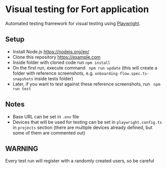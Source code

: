 # Visual testing for Fort application

Automated testing framework for visual testing using [Playwright](https://playwright.dev/).

## Setup

- Install Node.js https://nodejs.org/en/
- Clone this repository https://example.com
- Inside folder with cloned code run `npm install`
- On the first run, execute command ` npm run update` (this will create a folder with reference screenshots, e.g. `onboarding-flow.spec.ts-snapshots` inside tests folder)
- Later, if you want to test against these reference screenshots, run ` npm run test`

## Notes

- Base URL can be set in `.env` file
- Devices that will be used for testing can be set in `playwright.config.ts` in `projects` section (there are multiple devices already defined, but some of them are commented out)

## WARNING

Every test run will register with a randomly created users, so be careful
